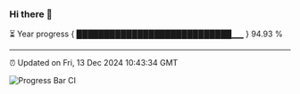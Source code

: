 ### Hi there 👋

⏳ Year progress { ████████████████████████████▁▁ } 94.93 %

---

⏰ Updated on Fri, 13 Dec 2024 10:43:34 GMT

![Progress Bar CI](https://github.com/IshwaranRudhara/GIT-ACTION/workflows/Progress%20Bar%20CI/badge.svg)
